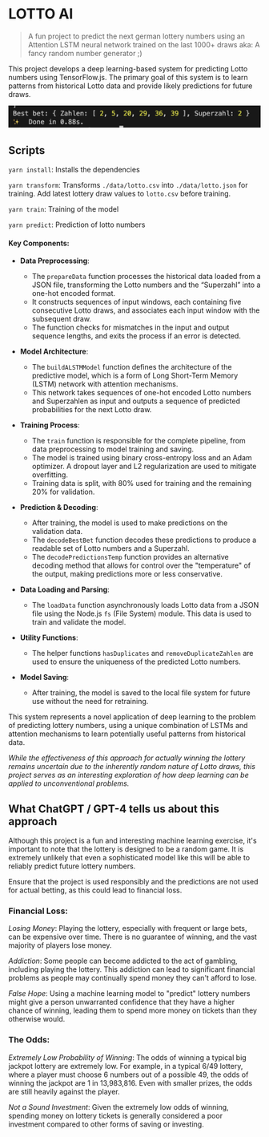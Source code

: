 # LOTTO AI

> A fun project to predict the next german lottery numbers using an Attention LSTM neural network trained on the last 1000+ draws aka: A fancy random number generator ;)

This project develops a deep learning-based system for predicting Lotto numbers using TensorFlow.js. The primary goal of this system is to learn patterns from historical Lotto data and provide likely predictions for future draws.

<img src="./result.png" />

## Scripts

`yarn install`: Installs the dependencies

`yarn transform`: Transforms `./data/lotto.csv` into `./data/lotto.json` for training. Add latest lottery draw values to `lotto.csv` before training.

`yarn train`: Training of the model

`yarn predict`: Prediction of lotto numbers


#### Key Components:

- **Data Preprocessing**: 
  - The `prepareData` function processes the historical data loaded from a JSON file, transforming the Lotto numbers and the “Superzahl” into a one-hot encoded format. 
  - It constructs sequences of input windows, each containing five consecutive Lotto draws, and associates each input window with the subsequent draw. 
  - The function checks for mismatches in the input and output sequence lengths, and exits the process if an error is detected.

- **Model Architecture**: 
  - The `buildALSTMModel` function defines the architecture of the predictive model, which is a form of Long Short-Term Memory (LSTM) network with attention mechanisms. 
  - This network takes sequences of one-hot encoded Lotto numbers and Superzahlen as input and outputs a sequence of predicted probabilities for the next Lotto draw.

- **Training Process**: 
  - The `train` function is responsible for the complete pipeline, from data preprocessing to model training and saving.
  - The model is trained using binary cross-entropy loss and an Adam optimizer. A dropout layer and L2 regularization are used to mitigate overfitting.
  - Training data is split, with 80% used for training and the remaining 20% for validation.

- **Prediction & Decoding**: 
  - After training, the model is used to make predictions on the validation data.
  - The `decodeBestBet` function decodes these predictions to produce a readable set of Lotto numbers and a Superzahl. 
  - The `decodePredictionsTemp` function provides an alternative decoding method that allows for control over the "temperature" of the output, making predictions more or less conservative.

- **Data Loading and Parsing**: 
  - The `loadData` function asynchronously loads Lotto data from a JSON file using the Node.js `fs` (File System) module. This data is used to train and validate the model.

- **Utility Functions**: 
  - The helper functions `hasDuplicates` and `removeDuplicateZahlen` are used to ensure the uniqueness of the predicted Lotto numbers.

- **Model Saving**: 
  - After training, the model is saved to the local file system for future use without the need for retraining.

This system represents a novel application of deep learning to the problem of predicting lottery numbers, using a unique combination of LSTMs and attention mechanisms to learn potentially useful patterns from historical data. 

*While the effectiveness of this approach for actually winning the lottery remains uncertain due to the inherently random nature of Lotto draws, this project serves as an interesting exploration of how deep learning can be applied to unconventional problems.*

## What ChatGPT / GPT-4 tells us about this approach

Although this project is a fun and interesting machine learning exercise, it's important to note that the lottery is designed to be a random game. It is extremely unlikely that even a sophisticated model like this will be able to reliably predict future lottery numbers.

Ensure that the project is used responsibly and the predictions are not used for actual betting, as this could lead to financial loss.

### Financial Loss:

*Losing Money*: Playing the lottery, especially with frequent or large bets, can be expensive over time. There is no guarantee of winning, and the vast majority of players lose money.

*Addiction*: Some people can become addicted to the act of gambling, including playing the lottery. This addiction can lead to significant financial problems as people may continually spend money they can't afford to lose.

*False Hope*: Using a machine learning model to "predict" lottery numbers might give a person unwarranted confidence that they have a higher chance of winning, leading them to spend more money on tickets than they otherwise would.

### The Odds:
*Extremely Low Probability of Winning*: The odds of winning a typical big jackpot lottery are extremely low. For example, in a typical 6/49 lottery, where a player must choose 6 numbers out of a possible 49, the odds of winning the jackpot are 1 in 13,983,816. Even with smaller prizes, the odds are still heavily against the player.

*Not a Sound Investment*: Given the extremely low odds of winning, spending money on lottery tickets is generally considered a poor investment compared to other forms of saving or investing.